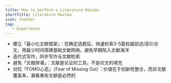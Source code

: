 ```yaml
---
title: How to perform a Literature Review 
shortTitle: Literature Review
icon: feather
tag:
   - Experience
---
```


- 建立「最小化文献框架」：在确定选题后，快速检索3-5篇权威综述/高引论文，用最少时间搭建基础文献网络，避免早期陷入文献海洋
- 迭代式写作，同步写作与文献检索
- 避免「文献拼凑」：文献是论证的工具，不是论文的填充
- 对抗「FOMO心态」（Fear of Missing Out）：价值在于创新性整合，而非文献覆盖率，漏看某些文献是必然的